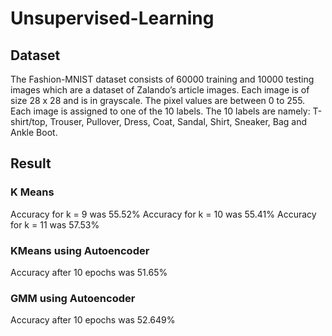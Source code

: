 # Unsupervised-Learning
## Dataset
The Fashion-MNIST dataset consists of 60000 training and 10000 testing images which are a dataset of Zalando’s article images. Each image is of size 28 x 28 and is in grayscale. The pixel values are between 0 to 255. Each image is assigned to one of the 10 labels. The 10 labels are namely: T-shirt/top, Trouser, Pullover, Dress, Coat, Sandal, Shirt, Sneaker, Bag and Ankle Boot. 
## Result
### K Means
Accuracy for k = 9 was 55.52%
Accuracy for k = 10 was 55.41%
Accuracy for k = 11 was 57.53%
### KMeans using Autoencoder
Accuracy after 10 epochs was 51.65%
### GMM using Autoencoder
Accuracy after 10 epochs was 52.649%

